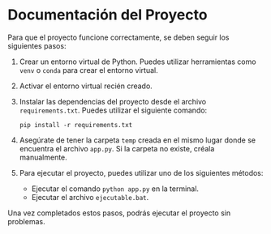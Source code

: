 # Documentación del Proyecto

Para que el proyecto funcione correctamente, se deben seguir los siguientes pasos:

1. Crear un entorno virtual de Python. Puedes utilizar herramientas como `venv` o `conda` para crear el entorno virtual.

2. Activar el entorno virtual recién creado.

3. Instalar las dependencias del proyecto desde el archivo `requirements.txt`. Puedes utilizar el siguiente comando:

    ```shell
    pip install -r requirements.txt
    ```

4. Asegúrate de tener la carpeta `temp` creada en el mismo lugar donde se encuentra el archivo `app.py`. Si la carpeta no existe, créala manualmente.

5. Para ejecutar el proyecto, puedes utilizar uno de los siguientes métodos:
   - Ejecutar el comando `python app.py` en la terminal.
   - Ejecutar el archivo `ejecutable.bat`.

Una vez completados estos pasos, podrás ejecutar el proyecto sin problemas.
